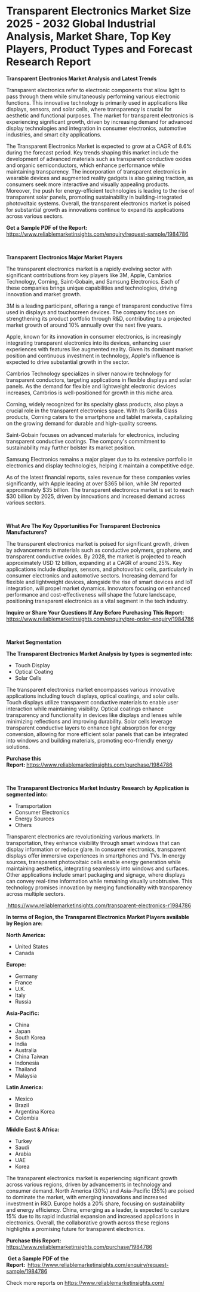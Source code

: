 <p><h1>Transparent Electronics Market Size 2025 - 2032 Global Industrial Analysis, Market Share, Top Key Players, Product Types and Forecast Research Report</h1></p><p><strong>Transparent Electronics Market Analysis and Latest Trends</strong></p>
<p><p>Transparent electronics refer to electronic components that allow light to pass through them while simultaneously performing various electronic functions. This innovative technology is primarily used in applications like displays, sensors, and solar cells, where transparency is crucial for aesthetic and functional purposes. The market for transparent electronics is experiencing significant growth, driven by increasing demand for advanced display technologies and integration in consumer electronics, automotive industries, and smart city applications.</p><p>The Transparent Electronics Market is expected to grow at a CAGR of 8.6% during the forecast period. Key trends shaping this market include the development of advanced materials such as transparent conductive oxides and organic semiconductors, which enhance performance while maintaining transparency. The incorporation of transparent electronics in wearable devices and augmented reality gadgets is also gaining traction, as consumers seek more interactive and visually appealing products. Moreover, the push for energy-efficient technologies is leading to the rise of transparent solar panels, promoting sustainability in building-integrated photovoltaic systems. Overall, the transparent electronics market is poised for substantial growth as innovations continue to expand its applications across various sectors.</p></p>
<p><strong>Get a Sample PDF of the Report:&nbsp;</strong> <a href="https://www.reliablemarketinsights.com/enquiry/request-sample/1984786?utm_campaign=2129&utm_medium=2&utm_source=Github&utm_content=ia&utm_term=11022025&utm_id=transparent-electronics">https://www.reliablemarketinsights.com/enquiry/request-sample/1984786</a></p>
<p>&nbsp;</p>
<p><strong>Transparent Electronics Major Market Players</strong></p>
<p><p>The transparent electronics market is a rapidly evolving sector with significant contributions from key players like 3M, Apple, Cambrios Technology, Corning, Saint-Gobain, and Samsung Electronics. Each of these companies brings unique capabilities and technologies, driving innovation and market growth.</p><p>3M is a leading participant, offering a range of transparent conductive films used in displays and touchscreen devices. The company focuses on strengthening its product portfolio through R&D, contributing to a projected market growth of around 10% annually over the next five years.</p><p>Apple, known for its innovation in consumer electronics, is increasingly integrating transparent electronics into its devices, enhancing user experiences with features like augmented reality. Given its dominant market position and continuous investment in technology, Apple's influence is expected to drive substantial growth in the sector.</p><p>Cambrios Technology specializes in silver nanowire technology for transparent conductors, targeting applications in flexible displays and solar panels. As the demand for flexible and lightweight electronic devices increases, Cambrios is well-positioned for growth in this niche area.</p><p>Corning, widely recognized for its specialty glass products, also plays a crucial role in the transparent electronics space. With its Gorilla Glass products, Corning caters to the smartphone and tablet markets, capitalizing on the growing demand for durable and high-quality screens.</p><p>Saint-Gobain focuses on advanced materials for electronics, including transparent conductive coatings. The company's commitment to sustainability may further bolster its market position.</p><p>Samsung Electronics remains a major player due to its extensive portfolio in electronics and display technologies, helping it maintain a competitive edge. </p><p>As of the latest financial reports, sales revenue for these companies varies significantly, with Apple leading at over $365 billion, while 3M reported approximately $35 billion. The transparent electronics market is set to reach $30 billion by 2025, driven by innovations and increased demand across various sectors.</p></p>
<p>&nbsp;</p>
<p><strong>What Are The Key Opportunities For Transparent Electronics Manufacturers?</strong></p>
<p><p>The transparent electronics market is poised for significant growth, driven by advancements in materials such as conductive polymers, graphene, and transparent conductive oxides. By 2028, the market is projected to reach approximately USD 12 billion, expanding at a CAGR of around 25%. Key applications include displays, sensors, and photovoltaic cells, particularly in consumer electronics and automotive sectors. Increasing demand for flexible and lightweight devices, alongside the rise of smart devices and IoT integration, will propel market dynamics. Innovators focusing on enhanced performance and cost-effectiveness will shape the future landscape, positioning transparent electronics as a vital segment in the tech industry.</p></p>
<p><strong>Inquire or Share Your Questions If Any Before Purchasing This Report:</strong> <a href="https://www.reliablemarketinsights.com/enquiry/pre-order-enquiry/1984786?utm_campaign=2129&utm_medium=2&utm_source=Github&utm_content=ia&utm_term=11022025&utm_id=transparent-electronics">https://www.reliablemarketinsights.com/enquiry/pre-order-enquiry/1984786</a></p>
<p>&nbsp;</p>
<p><strong>Market Segmentation</strong></p>
<p><strong>The Transparent Electronics Market Analysis by types is segmented into:</strong></p>
<p><ul><li>Touch Display</li><li>Optical Coating</li><li>Solar Cells</li></ul></p>
<p><p>The transparent electronics market encompasses various innovative applications including touch displays, optical coatings, and solar cells. Touch displays utilize transparent conductive materials to enable user interaction while maintaining visibility. Optical coatings enhance transparency and functionality in devices like displays and lenses while minimizing reflections and improving durability. Solar cells leverage transparent conductive layers to enhance light absorption for energy conversion, allowing for more efficient solar panels that can be integrated into windows and building materials, promoting eco-friendly energy solutions.</p></p>
<p><strong>Purchase this Report:&nbsp;</strong><a href="https://www.reliablemarketinsights.com/purchase/1984786?utm_campaign=2129&utm_medium=2&utm_source=Github&utm_content=ia&utm_term=11022025&utm_id=transparent-electronics">https://www.reliablemarketinsights.com/purchase/1984786</a></p>
<p>&nbsp;</p>
<p><strong>The Transparent Electronics Market Industry Research by Application is segmented into:</strong></p>
<p><ul><li>Transportation</li><li>Consumer Electronics</li><li>Energy Sources</li><li>Others</li></ul></p>
<p><p>Transparent electronics are revolutionizing various markets. In transportation, they enhance visibility through smart windows that can display information or reduce glare. In consumer electronics, transparent displays offer immersive experiences in smartphones and TVs. In energy sources, transparent photovoltaic cells enable energy generation while maintaining aesthetics, integrating seamlessly into windows and surfaces. Other applications include smart packaging and signage, where displays can convey real-time information while remaining visually unobtrusive. This technology promises innovation by merging functionality with transparency across multiple sectors.</p></p>
<p><a href="https://www.reliablemarketinsights.com/transparent-electronics-r1984786?utm_campaign=2129&utm_medium=2&utm_source=Github&utm_content=ia&utm_term=11022025&utm_id=transparent-electronics">&nbsp;https://www.reliablemarketinsights.com/transparent-electronics-r1984786</a></p>
<p><strong>In terms of Region, the Transparent Electronics Market Players available by Region are:</strong></p>
<p>
    <p> <strong> North America: </strong>
        <ul>
            <li>United States</li>
            <li>Canada</li>
        </ul>
        </p> 
    <p> <strong> Europe: </strong>
        <ul>
            <li>Germany</li>
            <li>France</li>
            <li>U.K.</li>
            <li>Italy</li>
            <li>Russia</li>
        </ul>
        </p> 
    <p> <strong> Asia-Pacific: </strong>
        <ul>
            <li>China</li>
            <li>Japan</li>
            <li>South Korea</li>
            <li>India</li>
            <li>Australia</li>
            <li>China Taiwan</li>
            <li>Indonesia</li>
            <li>Thailand</li>
            <li>Malaysia</li>
        </ul>
        </p> 
    <p> <strong> Latin America: </strong>
        <ul>
            <li>Mexico</li>
            <li>Brazil</li>
            <li>Argentina Korea</li>
            <li>Colombia</li>
        </ul>
        </p> 
    <p> <strong> Middle East & Africa: </strong>
        <ul>
            <li>Turkey</li>
            <li>Saudi</li>
            <li>Arabia</li>
            <li>UAE</li>
            <li>Korea</li>
        </ul>
    </p>
    </p>
<p><p>The transparent electronics market is experiencing significant growth across various regions, driven by advancements in technology and consumer demand. North America (30%) and Asia-Pacific (35%) are poised to dominate the market, with emerging innovations and increased investment in R&D. Europe holds a 20% share, focusing on sustainability and energy efficiency. China, emerging as a leader, is expected to capture 15% due to its rapid industrial expansion and increased applications in electronics. Overall, the collaborative growth across these regions highlights a promising future for transparent electronics.</p></p>
<p><strong>Purchase this Report: </strong><a href="https://www.reliablemarketinsights.com/purchase/1984786?utm_campaign=2129&utm_medium=2&utm_source=Github&utm_content=ia&utm_term=11022025&utm_id=transparent-electronics">https://www.reliablemarketinsights.com/purchase/1984786</a></p>
<p>&nbsp;<strong>Get a Sample PDF of the Report:&nbsp;&nbsp;</strong><a href="https://www.reliablemarketinsights.com/enquiry/request-sample/1984786?utm_campaign=2129&utm_medium=2&utm_source=Github&utm_content=ia&utm_term=11022025&utm_id=transparent-electronics">https://www.reliablemarketinsights.com/enquiry/request-sample/1984786</a></p>
<p><strong></strong></p>
<p>Check more reports on <a href="https://www.reliablemarketinsights.com/?utm_campaign=2129&utm_medium=2&utm_source=Github&utm_content=ia&utm_term=11022025&utm_id=transparent-electronics">https://www.reliablemarketinsights.com/</a></p>